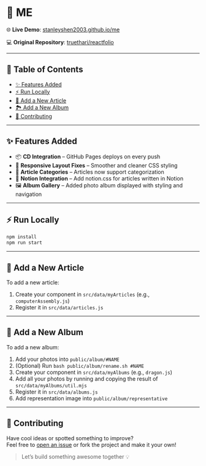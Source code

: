 # 🚀 ME

🌐 **Live Demo**: [stanleyshen2003.github.io/me](https://stanleyshen2003.github.io/me)

💻 **Original Repository**: [truethari/reactfolio](https://github.com/truethari/reactfolio)

---

## 🧭 Table of Contents

- [✨ Features Added](#-features-added)
- [⚡ Run Locally](#-run-locally)
- [📝 Add a New Article](#-add-a-new-article)
- [🏞️ Add a New Album](#-add-a-new-album)
- [🤝 Contributing](#-contributing)

---

## ✨ Features Added

- 📦 **CD Integration** – GitHub Pages deploys on every push
- 🎨 **Responsive Layout Fixes** – Smoother and cleaner CSS styling
- 📱 **Article Categories** – Articles now support categorization
- 🧩 **Notion Integration** – Add notion.css for articles written in Notion
- 🖼️ **Album Gallery** – Added photo album displayed with styling and navigation



---

## ⚡ Run Locally

```bash
npm install
npm run start
```

---

## 📝 Add a New Article

To add a new article:

1. Create your component in `src/data/myArticles` (e.g., `computerAssembly.js`)
2. Register it in `src/data/articles.js`  


---

## 📝 Add a New Album

To add a new album:

1. Add your photos into `public/album/#NAME`
2. (Optional) Run `bash public/album/rename.sh #NAME`
3. Create your component in `src/data/myAlbums` (e.g., `dragon.js`)
4. Add all your photos by running and copying the result of `src/data/myAlbums/util.mjs`
5. Register it in `src/data/albums.js` 
6. Add representation image into `public/album/representative`

---

## 🤝 Contributing

Have cool ideas or spotted something to improve?  
Feel free to [open an issue](https://github.com/stanleyshen2003/me/issues) or fork the project and make it your own!

> Let’s build something awesome together 💡
